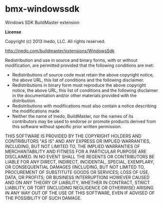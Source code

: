 bmx-windowssdk
==============

Windows SDK BuildMaster extension

**License**

Copyright (c) 2013 Inedo, LLC. All rights reserved.

http://inedo.com/buildmaster/extensions/WindowsSdk

Redistribution and use in source and binary forms, with or without modification, are permitted provided that the following conditions are met:

* Redistributions of source code must retain the above copyright notice, the above URL, this list of conditions and the following disclaimer. 
* Redistributions in binary form must reproduce the above copyright notice, the above URL, this list of conditions and the following disclaimer in the documentation and/or other materials provided with the distribution. 
* Redistributions with modifications must also contain a notice describing the modifications made
* Neither the name of Inedo, BuildMaster, nor the names of its contributors may be used to endorse or promote products derived from this software without specific prior written permission.

THIS SOFTWARE IS PROVIDED BY THE COPYRIGHT HOLDERS AND CONTRIBUTORS "AS IS" AND ANY EXPRESS OR IMPLIED WARRANTIES, INCLUDING, BUT NOT LIMITED TO, THE IMPLIED WARRANTIES OF MERCHANTABILITY AND FITNESS FOR A PARTICULAR PURPOSE ARE DISCLAIMED. IN NO EVENT SHALL THE REGENTS OR CONTRIBUTORS BE LIABLE FOR ANY DIRECT, INDIRECT, INCIDENTAL, SPECIAL, EXEMPLARY, OR CONSEQUENTIAL DAMAGES (INCLUDING, BUT NOT LIMITED TO, PROCUREMENT OF SUBSTITUTE GOODS OR SERVICES; LOSS OF USE, DATA, OR PROFITS; OR BUSINESS INTERRUPTION) HOWEVER CAUSED AND ON ANY THEORY OF LIABILITY, WHETHER IN CONTRACT, STRICT LIABILITY, OR TORT (INCLUDING NEGLIGENCE OR OTHERWISE) ARISING IN ANY WAY OUT OF THE USE OF THIS SOFTWARE, EVEN IF ADVISED OF THE POSSIBILITY OF SUCH DAMAGE.